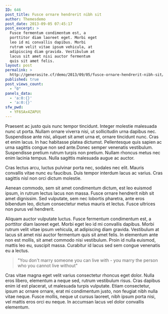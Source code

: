 ```yaml
---
ID: 646
post_title: Fusce ornare hendrerit nibh sit
author: Themesdemo
post_date: 2013-09-05 07:45:17
post_excerpt: >
  Fusce fermentum condimentum est, a
  porttitor diam laoreet eget. Morbi eget
  leo id mi convallis dapibus. Morbi
  rutrum velit vitae ipsum vehicula, at
  adipiscing diam gravida. Vestibulum at
  lacus sit amet nisi auctor fermentum
  quis sit amet felis.
layout: post
permalink: >
  http://generasite.cf/demo/2013/09/05/fusce-ornare-hendrerit-nibh-sit/
published: true
post_views_count:
  - "0"
panels_data:
  - 'a:0:{}'
  - 'a:0:{}'
sfw_pwd:
  - YF6SAx4ZAPUt
---
```

Praesent ac justo quis nunc tempor tincidunt. Integer molestie malesuada nunc ut porta. Nullam ornare viverra nisi, ut sollicitudin urna dapibus nec. Suspendisse ante nisi, aliquet sit amet urna et, ornare tincidunt nunc. Cras et enim lacus. In hac habitasse platea dictumst. Pellentesque quis sapien ac urna sagittis congue non sed ante.Donec semper venenatis vestibulum. Suspendisse pretium rutrum turpis non pretium. Nullam rhoncus metus nec enim lacinia tempus. Nulla sagittis malesuada augue ac auctor.

Cras lectus arcu, luctus pulvinar porta nec, sodales nec elit. Mauris convallis vitae nunc eu faucibus. Duis tempor interdum lacus ac varius. Cras sagittis nisl non orci dictum molestie.

<span class="colortext">Aenean commodo</span>, sem sit amet condimentum dictum, est leo euismod ipsum, in rutrum lectus lacus non massa. Fusce ornare hendrerit nibh sit amet dignissim. Sed vulputate, sem nec lobortis pharetra, ante eros bibendum leo, dictum consectetur metus mauris et lectus. Fusce ultrices non purus vel hendrerit.

<span class="colortext">Aliquam auctor vulputate luctus.</span> Fusce fermentum condimentum est, a porttitor diam laoreet eget. Morbi eget leo id mi convallis dapibus. Morbi rutrum velit vitae ipsum vehicula, at adipiscing diam gravida. Vestibulum at lacus sit amet nisi auctor fermentum quis sit amet felis. In elementum ante non est mollis, sit amet commodo nisi vestibulum. Proin id nulla euismod, mattis leo eu, suscipit massa. Curabitur id lacus sed sem congue venenatis eu a lectus.

<blockquote>"You don't marry someone you can live with - you marry the person
who you cannot live without"</blockquote>

Cras vitae magna eget velit varius consectetur rhoncus eget dolor. Nulla eros libero, elementum a neque sed, rutrum vestibulum risus. Cras dapibus enim id est placerat, ut malesuada turpis vulputate. Etiam consectetur, ipsum ac ornare ornare, erat mi condimentum justo, non feugiat nibh nulla vitae neque. Fusce mollis, neque ut cursus laoreet, nibh ipsum porta nisi, vel mattis eros orci eu neque. In accumsan lacus vel dolor convallis elementum.
